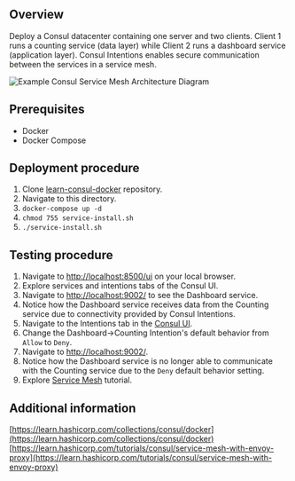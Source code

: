 ## Overview

Deploy a Consul datacenter containing one server and two clients. 
Client 1 runs a counting service (data layer) while Client 2 runs a dashboard service (application layer).
Consul Intentions enables secure communication between the services in a service mesh.

![Example Consul Service Mesh Architecture Diagram](https://learn.hashicorp.com/img/consul/connect-getting-started/consul_connect_demo_service_flow.png)

## Prerequisites

- Docker
- Docker Compose

## Deployment procedure

1. Clone [learn-consul-docker](https://github.com/hashicorp/learn-consul-docker) repository.
2. Navigate to this directory.
3. `docker-compose up -d`
4. `chmod 755 service-install.sh`
5. `./service-install.sh`

## Testing procedure

1. Navigate to [http://localhost:8500/ui](http://localhost:8500/ui/) on your local browser.
2. Explore services and intentions tabs of the Consul UI.
3. Navigate to [http://localhost:9002/](http://localhost:9002/) to see the Dashboard service.
4. Notice how the Dashboard service receives data from the Counting service due to connectivity provided by Consul Intentions.
5. Navigate to the Intentions tab in the [Consul UI](http://localhost:8500/ui/dc1/intentions/).
6. Change the Dashboard->Counting Intention's default behavior from `Allow` to `Deny`.
7. Navigate to [http://localhost:9002/](http://localhost:9002/).
8. Notice how the Dashboard service is no longer able to communicate with the Counting service due to the `Deny` default behavior setting.
9. Explore [Service Mesh](https://learn.hashicorp.com/tutorials/consul/service-mesh-with-envoy-proxy) tutorial.

## Additional information

[https://learn.hashicorp.com/collections/consul/docker](https://learn.hashicorp.com/collections/consul/docker)
[https://learn.hashicorp.com/tutorials/consul/service-mesh-with-envoy-proxy](https://learn.hashicorp.com/tutorials/consul/service-mesh-with-envoy-proxy)
